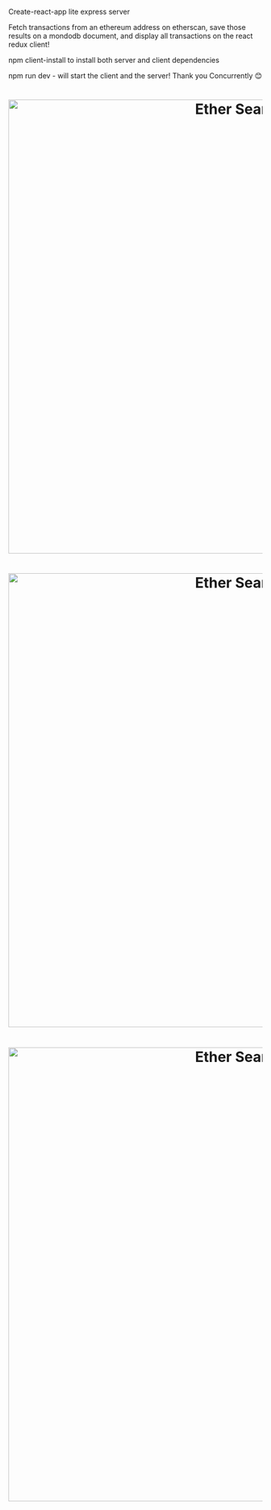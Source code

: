 Create-react-app lite express server

Fetch transactions from an ethereum address on etherscan, save those results on a mondodb document, and display all transactions on the react redux client!

npm client-install to install both server and client dependencies

npm run dev - will start the client and the server! Thank you Concurrently 😊

<h1 align="center">
	<img
		width="900"
		alt="Ether Search"
		src="https://gallery.mailchimp.com/fee238bfe84b47c290a863338/images/00b152e1-2aa8-4073-89fa-6d80dfa37511.png">
</h1>

<h1 align="center">
	<img
		width="900"
		alt="Ether Search"
		src="https://gallery.mailchimp.com/fee238bfe84b47c290a863338/images/e7cf0b63-6e1b-4a25-9862-0d90db2e02b7.png">
</h1>

<h1 align="center">
	<img
		width="900"
		alt="Ether Search"
		src="https://gallery.mailchimp.com/fee238bfe84b47c290a863338/images/ea79da5e-a6be-4565-b41f-31dfb9e25abe.png">
</h1>
